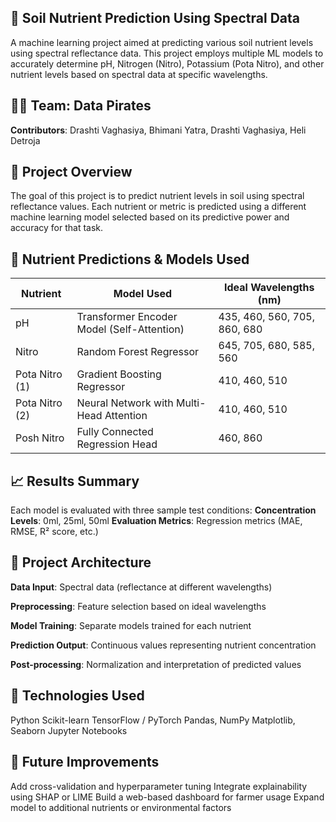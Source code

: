 ## 🌱 Soil Nutrient Prediction Using Spectral Data
A machine learning project aimed at predicting various soil nutrient levels using spectral reflectance data. This project employs multiple ML models to accurately determine pH, Nitrogen (Nitro), Potassium (Pota Nitro), and other nutrient levels based on spectral data at specific wavelengths.

## 👨‍💻 Team: Data Pirates
**Contributors**: Drashti Vaghasiya, Bhimani Yatra, Drashti Vaghasiya, Heli Detroja

## 🧠 Project Overview
The goal of this project is to predict nutrient levels in soil using spectral reflectance values. Each nutrient or metric is predicted using a different machine learning model selected based on its predictive power and accuracy for that task.

## 🧪 Nutrient Predictions & Models Used

| **Nutrient**     | **Model Used**                            | **Ideal Wavelengths (nm)**         |
|------------------|--------------------------------------------|-------------------------------------|
| pH               | Transformer Encoder Model (Self-Attention) | 435, 460, 560, 705, 860, 680        |
| Nitro            | Random Forest Regressor                   | 645, 705, 680, 585, 560             |
| Pota Nitro (1)   | Gradient Boosting Regressor               | 410, 460, 510                       |
| Pota Nitro (2)   | Neural Network with Multi-Head Attention  | 410, 460, 510                       |
| Posh Nitro       | Fully Connected Regression Head           | 460, 860                            |


## 📈 Results Summary
Each model is evaluated with three sample test conditions:
**Concentration Levels**: 0ml, 25ml, 50ml
**Evaluation Metrics**: Regression metrics (MAE, RMSE, R² score, etc.)

## 🔧 Project Architecture
**Data Input**: Spectral data (reflectance at different wavelengths)

**Preprocessing**: Feature selection based on ideal wavelengths

**Model Training**: Separate models trained for each nutrient

**Prediction Output**: Continuous values representing nutrient concentration

**Post-processing**: Normalization and interpretation of predicted values

## 🧠 Technologies Used
Python
Scikit-learn
TensorFlow / PyTorch
Pandas, NumPy
Matplotlib, Seaborn
Jupyter Notebooks

## 📌 Future Improvements
Add cross-validation and hyperparameter tuning
Integrate explainability using SHAP or LIME
Build a web-based dashboard for farmer usage
Expand model to additional nutrients or environmental factors
